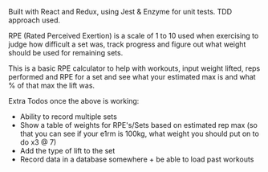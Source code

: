 Built with React and Redux, using Jest & Enzyme for unit tests. TDD approach used.

RPE (Rated Perceived Exertion) is a scale of 1 to 10 used when exercising to judge how difficult a set was, track progress and figure out what weight should be used for remaining sets.

This is a basic RPE calculator to help with workouts, input weight lifted, reps performed and RPE for a set and see what your estimated max is and what % of that max the lift was.

Extra Todos once the above is working:
* Ability to record multiple sets
* Show a table of weights for RPE's/Sets based on estimated rep max (so that you can see if your e1rm is 100kg, what weight you should put on to do x3 @ 7)
* Add the type of lift to the set
* Record data in a database somewhere + be able to load past workouts
